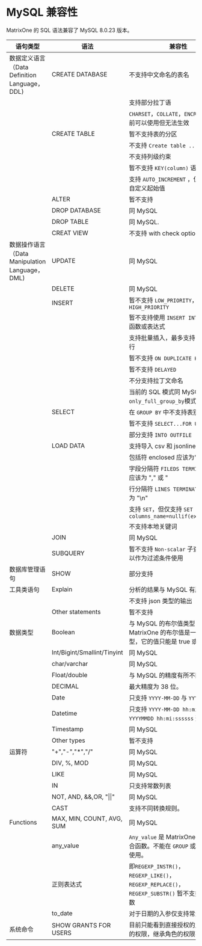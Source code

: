 # **MySQL 兼容性**

MatrixOne 的 SQL 语法兼容了 MySQL 8.0.23 版本。

|  语句类型   | 语法 |  兼容性  |
|  ----  | ----  |  ----  |
| 数据定义语言（Data Definition Language，DDL)  | CREATE DATABASE | 不支持中文命名的表名 |
|   |   | 支持部分拉丁语  |
|   |   | `CHARSET`，`COLLATE`，`ENCRYPTION` 目前可以使用但无法生效 |
|   | CREATE TABLE  | 暂不支持表的分区|
|   |   | 不支持 `Create table .. as` 语句 |
|   |   | 不支持列级约束 |
|   |   | 暂不支持 `KEY(column)` 语法|
| | | 支持 `AUTO_INCREMENT` ，但暂不支持自定义起始值 |
|   | ALTER | 暂不支持  |
|   | DROP DATABASE | 同 MySQL |
|   | DROP TABLE | 同 MySQL.|
||CREAT VIEW|不支持 with check option 子句|
| 数据操作语言（Data Manipulation Language，DML)  |UPDATE|同 MySQL|
||DELETE|同 MySQL|
|| INSERT | 暂不支持 `LOW_PRIORITY`，`DELAYED`，`HIGH_PRIORITY`   |
|   |   | 暂不支持使用 `INSERT INTO VALUES` 函数或表达式|
|   |   | 支持批量插入，最多支持 160,000 行 |
|   |   | 暂不支持 `ON DUPLICATE KEY UPDATE`  |
|   |   | 暂不支持 `DELAYED`  |
|   |   | 不分支持拉丁文命名  |
|   |   | 当前的 SQL 模式同 MySQL 中的 `only_full_group_by`模式 |
|   | SELECT | 在 `GROUP BY` 中不支持表别名 |
|   |   | 暂不支持 `SELECT...FOR UPDATE` 从句  |
|   |   | 部分支持 `INTO OUTFILE` |
|   | LOAD DATA | 支持导入 csv 和 jsonline 文件  |
|   |   | 包括符 enclosed 应该为""  |
|   |   | 字段分隔符 `FILEDS TERMINATED BY` 应该为 "," 或 "|
|   |   | 行分隔符 `LINES TERMINATED BY` 应该为 "\n" |
|   |   | 支持 `SET`，但仅支持 `SET columns_name=nullif(expr1,expr2)` |
|   |   | 不支持本地关键词 |
| | JOIN | 同 MySQL  |
| | SUBQUERY | 暂不支持 `Non-scalar` 子查询，但可以作为过滤条件使用 |
| 数据库管理语句  | SHOW | 部分支持  |
| 工具类语句 | Explain | 分析的结果与 MySQL 有所不同 |
|||不支持 json 类型的输出|
|   | Other statements | 暂不支持  |
| 数据类型 | Boolean | 与 MySQL 的布尔值类型 int 不同，MatrixOne 的布尔值是一个新的类型，它的值只能是 true 或 false。|
|   | Int/Bigint/Smallint/Tinyint | 同 MySQL  |
|   | char/varchar | 同 MySQL  |
|   | Float/double | 与 MySQL 的精度有所不同  |
| | DECIMAL | 最大精度为 38 位。|
|   | Date | 只支持 `YYYY-MM-DD` 与 `YYYYMMDD` 形式  |
|   | Datetime | 只支持 `YYYY-MM-DD hh:mi:ssssss` 与 `YYYYMMDD hh:mi:ssssss` 形式  |
| | Timestamp | 同 MySQL |
|   | Other types | 暂不支持  |
| 运算符  | "+","-","*","/" | 同 MySQL  |
|   | DIV, %, MOD | 同 MySQL |
|   | LIKE | 同 MySQL |
|   | IN | 只支持常数列表 |
|   | NOT, AND, &&,OR, "\|\|" | 同 MySQL  |
|   | CAST | 支持不同转换规则。 |
| Functions | MAX, MIN, COUNT, AVG, SUM | 同 MySQL |
|  | any_value | `Any_value` 是 MatrixOne 中的一个聚合函数。不能在 `GROUP` 或过滤条件中使用。 |
||正则表达式 | 即`REGEXP_INSTR()`，`REGEXP_LIKE()`，`REGEXP_REPLACE()`，`REGEXP_SUBSTR()`	暂不支持第三个参数|
||to_date|对于日期的入参仅支持常量|
|系统命令|SHOW GRANTS FOR USERS| 目前只能看到直接授权的角色所具有的权限，继承角色的权限不能显示|
